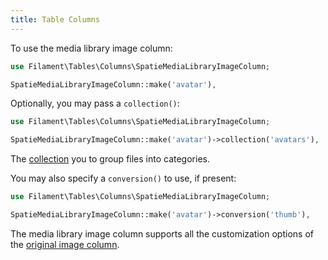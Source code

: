 ```yaml
---
title: Table Columns
---
```


To use the media library image column:

```php
use Filament\Tables\Columns\SpatieMediaLibraryImageColumn;

SpatieMediaLibraryImageColumn::make('avatar'),
```

Optionally, you may pass a `collection()`:

```php
use Filament\Tables\Columns\SpatieMediaLibraryImageColumn;

SpatieMediaLibraryImageColumn::make('avatar')->collection('avatars'),
```

The [collection](https://spatie.be/docs/laravel-medialibrary/working-with-media-collections/simple-media-collections) you to group files into categories.

You may also specify a `conversion()` to use, if present:

```php
use Filament\Tables\Columns\SpatieMediaLibraryImageColumn;

SpatieMediaLibraryImageColumn::make('avatar')->conversion('thumb'),
```

The media library image column supports all the customization options of the [original image column](/docs/tables/columns#image-column).
